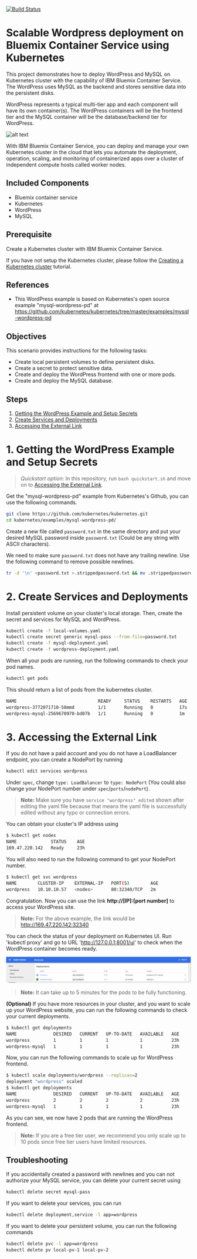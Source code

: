 [![Build Status](https://travis-ci.org/IBM/kubernetes-container-service-wordpress-deployment.svg?branch=master)](https://travis-ci.org/IBM/kubernetes-container-service-wordpress-deployment)


# Scalable Wordpress deployment on Bluemix Container Service using Kubernetes

This project demonstrates how to deploy WordPress and MySQL on Kubernetes cluster with the capability of IBM Bluemix Container Service. The WordPress uses MySQL as the backend and stores sensitive data into the persistent disks.

WordPress represents a typical multi-tier app and each component will have its own container(s). The WordPress containers will be the frontend tier and the MySQL container will be the database/backend tier for WordPress.

![alt text][logo]

[logo]: https://github.com/IBM/wordpress-sample/blob/master/image/kube-wordpress.png

With IBM Bluemix Container Service, you can deploy and manage your own Kubernetes cluster in the cloud that lets you automate the deployment, operation, scaling, and monitoring of containerized apps over a cluster of independent compute hosts called worker nodes. 


## Included Components
- Bluemix container service
- Kubernetes
- WordPress
- MySQL

## Prerequisite

Create a Kubernetes cluster with IBM Bluemix Container Service. 

If you have not setup the Kubernetes cluster, please follow the [Creating a Kubernetes cluster](https://github.com/IBM/container-journey-template) tutorial.

## References
- This WordPress example is based on Kubernetes's open source example "mysql-wordpress-pd" at <https://github.com/kubernetes/kubernetes/tree/master/examples/mysql-wordpress-pd>

## Objectives

This scenario provides instructions for the following tasks:

- Create local persistent volumes to define persistent disks.
- Create a secret to protect sensitive data.
- Create and deploy the WordPress frontend with one or more pods.
- Create and deploy the MySQL database.

## Steps
1. [Getting the WordPress Example and Setup Secrets](#1-getting-the-wordpress-example-and-setup-secrets)
2. [Create Services and Deployments](#2-create-services-and-deployments)
3. [Accessing the External Link](#3-accessing-the-external-link)

# 1. Getting the WordPress Example and Setup Secrets

> *Quickstart option:* In this repository, run `bash quickstart.sh` and move on to [Accessing the External Link](#3-accessing-the-external-link).

Get the "mysql-wordpress-pd" example from Kubernetes's Github, you can use the following commands.

```bash
git clone https://github.com/kubernetes/kubernetes.git
cd kubernetes/examples/mysql-wordpress-pd/
```

Create a new file called `password.txt` in the same directory and put your desired MySQL password inside `password.txt` (Could be any string with ASCII characters).


We need to make sure `password.txt` does not have any trailing newline. Use the following command to remove possible newlines.

```bash
tr -d '\n' <password.txt >.strippedpassword.txt && mv .strippedpassword.txt password.txt
```

# 2. Create Services and Deployments

Install persistent volume on your cluster's local storage. Then, create the secret and services for MySQL and WordPress.

```bash
kubectl create -f local-volumes.yaml
kubectl create secret generic mysql-pass --from-file=password.txt
kubectl create -f mysql-deployment.yaml
kubectl create -f wordpress-deployment.yaml
```


When all your pods are running, run the following commands to check your pod names.

```bash
kubectl get pods
```

This should return a list of pods from the kubernetes cluster.

```bash
NAME                               READY     STATUS    RESTARTS   AGE
wordpress-3772071710-58mmd         1/1       Running   0          17s
wordpress-mysql-2569670970-bd07b   1/1       Running   0          1m
```
    
# 3. Accessing the External Link 

If you do not have a paid account and you do not have a LoadBalancer endpoint, you can create a NodePort by running 
    
```bash
kubectl edit services wordpress
```

Under `spec`, change `type: LoadBalancer` to `type: NodePort` (You could also change your NodePort number under `spec`/`ports`/`nodePort`).

> **Note:** Make sure you have `service "wordpress" edited` shown after editing the yaml file because that means the yaml file is successfully edited without any typo or connection errors.

You can obtain your cluster's IP address using

```bash
$ kubectl get nodes
NAME             STATUS    AGE
169.47.220.142   Ready     23h
```

You will also need to run the following command to get your NodePort number.

```bash
$ kubectl get svc wordpress 
NAME        CLUSTER-IP    EXTERNAL-IP   PORT(S)        AGE
wordpress   10.10.10.57   <nodes>       80:32340/TCP   2m
```

Congratulation. Now you can use the link **http://[IP]:[port number]** to access your WordPress site.


> **Note:** For the above example, the link would be http://169.47.220.142:32340

You can check the status of your deployment on Kubernetes UI. Run 'kubectl proxy' and go to URL 'http://127.0.0.1:8001/ui' to check when the WordPress container becomes ready.

![Kubernetes Status Page](image/kube_ui.png)

> **Note:** It can take up to 5 minutes for the pods to be fully functioning.
    


**(Optional)** If you have more resources in your cluster, and you want to scale up your WordPress website, you can run the following commands to check your current deployments.
```bash
$ kubectl get deployments
NAME              DESIRED   CURRENT   UP-TO-DATE   AVAILABLE   AGE
wordpress         1         1         1            1           23h
wordpress-mysql   1         1         1            1           23h
```

Now, you can run the following commands to scale up for WordPress frontend.
```bash
$ kubectl scale deployments/wordpress --replicas=2
deployment "wordpress" scaled
$ kubectl get deployments
NAME              DESIRED   CURRENT   UP-TO-DATE   AVAILABLE   AGE
wordpress         2         2         2            2           23h
wordpress-mysql   1         1         1            1           23h
```
As you can see, we now have 2 pods that are running the WordPress frontend. 

> **Note:** If you are a free tier user, we recommend you only scale up to 10 pods since free tier users have limited resources.


## Troubleshooting

If you accidentally created a password with newlines and you can not authorize your MySQL service, you can delete your current secret using

```bash
kubectl delete secret mysql-pass
```

If you want to delete your services, you can run
```bash
kubectl delete deployment,service -l app=wordpress
```

If you want to delete your persistent volume, you can run the following commands
```bash
kubectl delete pvc -l app=wordpress
kubectl delete pv local-pv-1 local-pv-2
```
